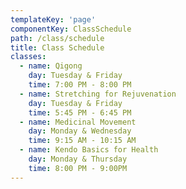 ```yaml
---
templateKey: 'page'
componentKey: ClassSchedule
path: /class/schedule
title: Class Schedule
classes:
  - name: Qigong 
    day: Tuesday & Friday
    time: 7:00 PM - 8:00 PM
  - name: Stretching for Rejuvenation
    day: Tuesday & Friday
    time: 5:45 PM - 6:45 PM
  - name: Medicinal Movement
    day: Monday & Wednesday
    time: 9:15 AM - 10:15 AM
  - name: Kendo Basics for Health
    day: Monday & Thursday
    time: 8:00 PM - 9:00PM
---
```

